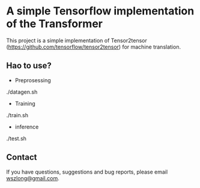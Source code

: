 
A simple Tensorflow implementation of the Transformer
===

This project is a simple implementation of Tensor2tensor (https://github.com/tensorflow/tensor2tensor) for machine translation.

Hao to use?
---

* Preprosessing

./datagen.sh

* Training

./train.sh

* inference

./test.sh

Contact
---

If you have questions, suggestions and bug reports, please email wszlong@gmail.com.



